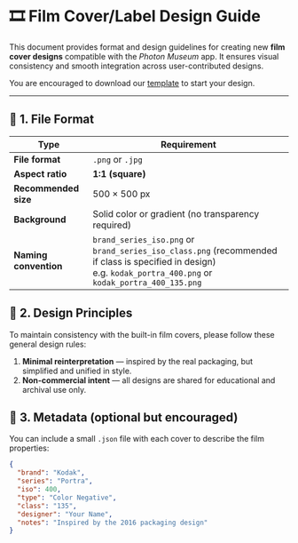 # 🎞 Film Cover/Label Design Guide

This document provides format and design guidelines for creating new **film cover designs** compatible with the *Photon Museum* app. It ensures visual consistency and smooth integration across user-contributed designs.

You are encouraged to download our [template](templates/film_cover_design_template.ai) to start your design.

---

## 🧱 1. File Format

| Type | Requirement |
|------|--------------|
| **File format** | `.png` or `.jpg` |
| **Aspect ratio** | **1:1 (square)** |
| **Recommended size** | 500 × 500 px |
| **Background** | Solid color or gradient (no transparency required) |
| **Naming convention** | `brand_series_iso.png` or `brand_series_iso_class.png` (recommended if class is specified in design) <br> e.g. `kodak_portra_400.png` or `kodak_portra_400_135.png` |

## 🎨 2. Design Principles

To maintain consistency with the built-in film covers, please follow these general design rules:

1. **Minimal reinterpretation** — inspired by the real packaging, but simplified and unified in style.
2. **Non-commercial intent** — all designs are shared for educational and archival use only.


## 🧾 3. Metadata (optional but encouraged)

You can include a small `.json` file with each cover to describe the film properties:

```json
{
  "brand": "Kodak",
  "series": "Portra",
  "iso": 400,
  "type": "Color Negative",
  "class": "135",
  "designer": "Your Name",
  "notes": "Inspired by the 2016 packaging design"
}
